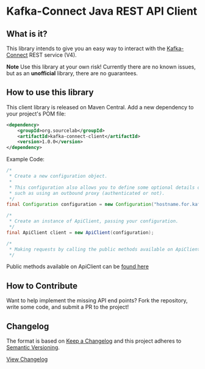 # Kafka-Connect Java REST API Client

## What is it? 

This library intends to give you an easy way to interact with the [Kafka-Connect](https://docs.confluent.io/current/connect/restapi.html) REST service (V4). 

**Note** Use this library at your own risk!  Currently there are no known issues, but as an **unofficial** library,
 there are no guarantees.  

## How to use this library

This client library is released on Maven Central.  Add a new dependency to your project's POM file:

```xml
<dependency>
    <groupId>org.sourcelab</groupId>
    <artifactId>kafka-connect-client</artifactId>
    <version>1.0.0</version>
</dependency>
```

Example Code:
```java
/*
 * Create a new configuration object.
 *
 * This configuration also allows you to define some optional details on your connection,
 * such as using an outbound proxy (authenticated or not).
 */
final Configuration configuration = new Configuration("hostname.for.kafka-connect.service.com:8083");

/*
 * Create an instance of ApiClient, passing your configuration.
 */
final ApiClient client = new ApiClient(configuration);

/*
 * Making requests by calling the public methods available on ApiClient.
 */
```

Public methods available on ApiClient can be [found here](blob/master/src/main/java/org/sourcelab/kafka/connect/apiclient/ApiClient.java#L101-L266)

## How to Contribute 

Want to help implement the missing API end points?  Fork the repository, write some code, and 
submit a PR to the project!

## Changelog

The format is based on [Keep a Changelog](http://keepachangelog.com/)
and this project adheres to [Semantic Versioning](http://semver.org/).

[View Changelog](CHANGELOG.md)




